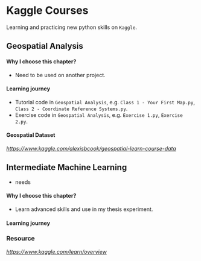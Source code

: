 # Kaggle Courses
  Learning and practicing new python skills on `Kaggle`.

## Geospatial Analysis
  
  #### Why I choose this chapter?
   - Need to be used on another project.

  #### Learning journey
  
   - Tutorial code in `Geospatial Analysis`, e.g. `Class 1 - Your First Map.py`, `Class 2 - Coordinate Reference Systems.py`.
   - Exercise code in `Geospatial Analysis`, e.g. `Exercise 1.py`, `Exercise 2.py`.
   
  #### Geospatial Dataset
  
   _https://www.kaggle.com/alexisbcook/geospatial-learn-course-data_

## Intermediate Machine Learning
   -  needs

  #### Why I choose this chapter?
   - Learn advanced skills and use in my thesis experiment.
  
  #### Learning journey

### Resource
_https://www.kaggle.com/learn/overview_
